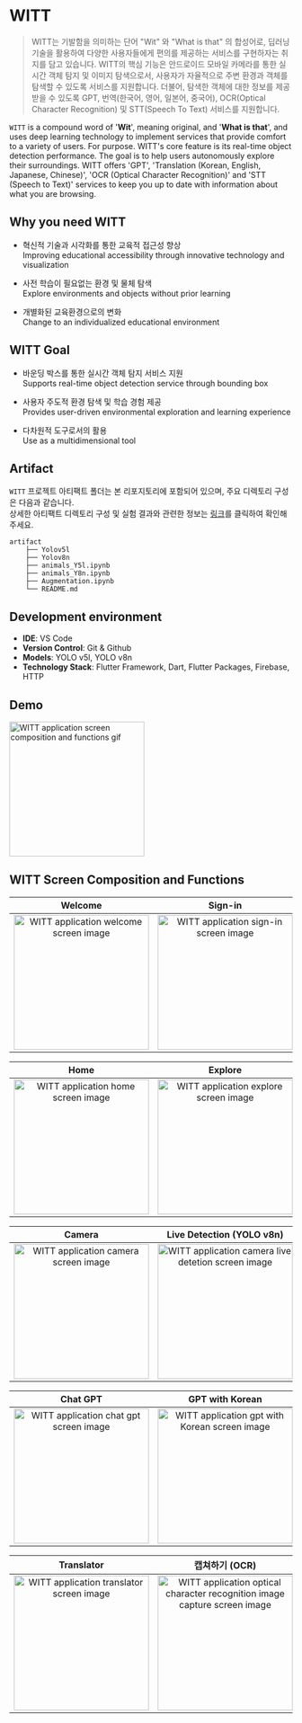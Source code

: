 # WITT

> WITT는 기발함을 의미하는 단어 "Wit" 와 "What is that" 의 합성어로, 딥러닝 기술을 활용하여 다양한 사용자들에게 편의를 제공하는 서비스를 구현하자는 취지를 담고 있습니다. WITT의 핵심 기능은 안드로이드 모바일 카메라를 통한 실시간 객체 탐지 및 이미지 탐색으로서, 사용자가 자율적으로 주변 환경과 객체를 탐색할 수 있도록 서비스를 지원합니다. 더불어, 탐색한 객체에 대한 정보를 제공받을 수 있도록 GPT, 번역(한국어, 영어, 일본어, 중국어), OCR(Optical Character Recognition) 및 STT(Speech To Text) 서비스를 지원합니다.  

`WITT` is a compound word of '**Wit**', meaning original, and '**What is that**', and uses deep learning technology to implement services that provide comfort to a variety of users. For purpose. WITT's core feature is its real-time object detection performance. The goal is to help users autonomously explore their surroundings. WITT offers 'GPT', 'Translation (Korean, English, Japanese, Chinese)', 'OCR (Optical Character Recognition)' and 'STT (Speech to Text)' services to keep you up to date with information about what you are browsing.

## Why you need WITT

* 혁신적 기술과 시각화를 통한 교육적 접근성 향상  
Improving educational accessibility through innovative technology and visualization  

* 사전 학습이 필요없는 환경 및 물체 탐색  
Explore environments and objects without prior learning  

* 개별화된 교육환경으로의 변화  
Change to an individualized educational environment  

## WITT Goal

* 바운딩 박스를 통한 실시간 객체 탐지 서비스 지원  
Supports real-time object detection service through bounding box  

* 사용자 주도적 환경 탐색 및 학습 경험 제공  
Provides user-driven environmental exploration and learning experience  

* 다차원적 도구로서의 활용  
Use as a multidimensional tool  

## Artifact

`WITT` 프로젝트 아티팩트 폴더는 본 리포지토리에 포함되어 있으며, 주요 디렉토리 구성은 다음과 같습니다.  
상세한 아티팩트 디렉토리 구성 및 실험 결과와 관련한 정보는 [링크](https://github.com/CAVASOL/witt/tree/main/artifact)를 클릭하여 확인해 주세요.

```
artifact
    ├── Yolov5l
    ├── Yolov8n
    ├── animals_Y5l.ipynb
    ├── animals_Y8n.ipynb
    ├── Augmentation.ipynb
    └── README.md
```

## Development environment

* **IDE**: VS Code  
* **Version Control**: Git & Github  
* **Models**: YOLO v5l, YOLO v8n  
* **Technology Stack**: Flutter Framework, Dart, Flutter Packages, Firebase, HTTP  

## Demo

<img align="center" alt="WITT application screen composition and functions gif" src="./pics/demo.gif" width="240px">

## WITT Screen Composition and Functions

| **Welcome** |  **Sign-in**  |  **Home** |
| :---:|:---:|:---:|
| <img align="center" alt="WITT application welcome screen image" src="./pics/welcome.png" width="240px" /> | <img align="center" alt="WITT application sign-in screen image" src="./pics/signin.png" width="240px" /> | <img align="center" alt="WITT application home screen image" src="./pics/home.png" width="240px" /> |

| **Home** | **Explore** | **Image Detection** (YOLO v5l)  |
| :---:|:---:|:---:|
| <img align="center" alt="WITT application home screen image" src="./pics/home.png" width="240px" /> | <img align="center" alt="WITT application explore screen image" src="./pics/explore.png" width="240px" /> | <img align="center" alt="WITT application object detection results as label screen image" src="./pics/gallery_image.png" width="240px" /> |

| **Camera** | **Live Detection** (YOLO v8n) | **Image Detection** (YOLO v8n) |
| :---:|:---:|:---:|
| <img align="center" alt="WITT application camera screen image" src="./pics/camera.png" width="240px" /> | <img align="center" alt="WITT application camera live detetion screen image" src="./pics/live.png" width="240px" /> | <img align="center" alt="WITT application image object detection screen image" src="./pics/gallery.png" width="240px" /> |

| **Chat GPT** | **GPT with Korean** | **GPT with English**  |
| :---:|:---:|:---:|
| <img align="center" alt="WITT application chat gpt screen image" src="./pics/gpt.png" width="240px" /> | <img align="center" alt="WITT application gpt with Korean screen image" src="./pics/gpt_kor.png" width="240px" /> |<img align="center" alt="WITT application gpt with English screen image" src="./pics/gpt_en.png" width="240px" /> |

| **Translator** | **캡쳐하기** (OCR) | **캡쳐한 후 번역** (OCR) |
| :---:|:---:|:---:|
| <img align="center" alt="WITT application translator screen image" src="./pics/ocr_stt_translate.png" width="240px" /> | <img align="center" alt="WITT application optical character recognition image capture screen image" src="./pics/ocr.png" width="240px" /> | <img align="center" alt="WITT application optical character recognition results screen image" src="./pics/ocr_res.png" width="240px" /> |
